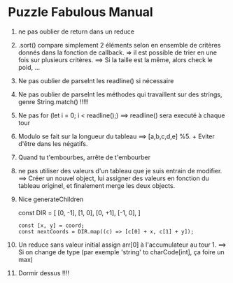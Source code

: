 # Puzzle Fabulous Manual

1.  ne pas oublier de return dans un reduce
2.  .sort() compare simplement 2 éléments selon en ensemble de critères donnés dans la fonction de callback.
    => il est possible de trier en une fois sur plusieurs critères. ==> Si la taille est la même, alors check le poid, ...
3.  Ne pas oublier de parseInt les readline() si nécessaire
4.  Ne pas oublier de parseInt les méthodes qui travaillent sur des strings, genre String.match() !!!!!
5.  Ne pas for (let i = 0; i < readline();) ==> readline() sera executé à chaque tour
6.  Modulo se fait sur la longueur du tableau ==> [a,b,c,d,e] %5. + Eviter d'être dans les négatifs.
7.  Quand tu t'embourbes, arrête de t'embourber
8.  ne pas utiliser des valeurs d'un tableau que je suis entrain de modifier.
    ==> Créer un nouvel object, lui assigner des valeurs en fonction du tableau originel, et finalement merge les deux objects.
9.  Nice generateChildren

    const DIR = [
    [0, -1],
    [1, 0],
    [0, +1],
    [-1, 0],
    ]

        const [x, y] = coord;
        const nextCoords = DIR.map((c) => [c[0] + x, c[1] + y]);

10. Un reduce sans valeur initial assign arr[0] à l'accumulateur au tour 1. ==> Si on change de type (par exemple 'string' to charCode[int], ça foire un max)
11. Dormir dessus !!!!

